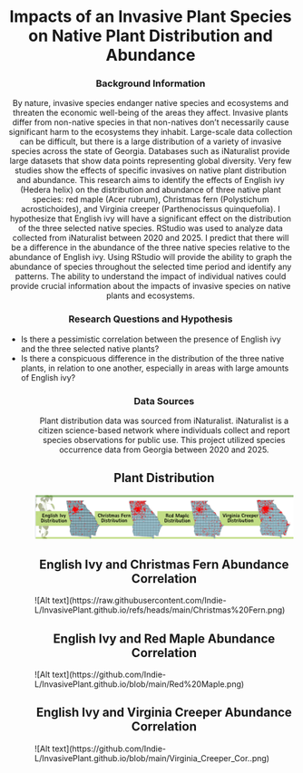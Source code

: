 <h1 align="center">
  Impacts of an Invasive Plant Species on Native Plant Distribution and Abundance
</h1>

<h3 align="center">
  Background Information
</h3>

<p align="center">
   By nature, invasive species endanger native species and ecosystems and threaten the economic well-being of the areas they affect. Invasive plants differ from non-native species in that non-natives don’t necessarily cause significant harm to the ecosystems they inhabit. Large-scale data collection can be difficult, but there is a large distribution of a variety of invasive species across the state of Georgia. Databases such as iNaturalist provide large datasets that show data points representing global diversity. Very few studies show the effects of specific invasives on native plant distribution and abundance. This research aims to identify the effects of English ivy (Hedera helix) on the distribution and abundance of three native plant species: red maple (Acer rubrum), Christmas fern (Polystichum acrostichoides), and Virginia creeper (Parthenocissus quinquefolia). I hypothesize that English ivy will have a significant effect on the distribution of the three selected native species. RStudio was used to analyze data collected from iNaturalist between 2020 and 2025. I predict that there will be a difference in the abundance of the three native species relative to the abundance of English ivy. Using RStudio will provide the ability to graph the abundance of species throughout the selected time period and identify any patterns. The ability to understand the impact of individual natives could provide crucial information about the impacts of invasive species on native plants and ecosystems. 
</p>

<h3 align="center">
  Research Questions and Hypothesis 
</h3>


<p align="center">
  <ul>
  <li>  Is there a pessimistic correlation between the presence of English ivy and the three selected native plants?  </li>
  <li> Is there a conspicuous difference in the distribution of the three native plants, in relation to one another, especially in areas with large amounts of English ivy?
  <ul>

<h3 align="center">
  Data Sources

</h3>

<p align="center">
   Plant distribution data was sourced from iNaturalist. iNaturalist is a citizen science-based network where individuals collect and report species observations for public use. This project utilized species occurrence data from Georgia between 2020 and 2025. </p>


<h2 align="center">
  Plant Distribution
</h2>

  ![Alt text](https://github.com/Indie-L/InvasivePlant.github.io/blob/main/Screenshot%202025-05-08%20102127.png) 

<h2 align="center">
  English Ivy and Christmas Fern Abundance Correlation
</h2>
![Alt text](https://raw.githubusercontent.com/Indie-L/InvasivePlant.github.io/refs/heads/main/Christmas%20Fern.png)

<h2 align="center">
English Ivy and Red Maple Abundance Correlation
</h2>
  ![Alt text](https://github.com/Indie-L/InvasivePlant.github.io/blob/main/Red%20Maple.png) 

<h2 align="center">
English Ivy and Virginia Creeper Abundance Correlation
</h2>
![Alt text](https://github.com/Indie-L/InvasivePlant.github.io/blob/main/Virginia_Creeper_Cor..png)

